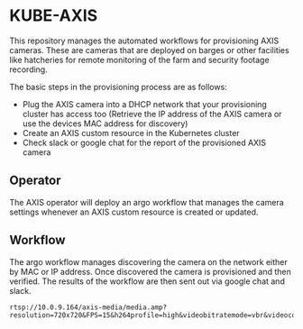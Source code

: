 # KUBE-AXIS

This repository manages the automated workflows for provisioning AXIS cameras.  These are cameras that are deployed on barges or other facilities like hatcheries for remote monitoring of the farm and security footage recording.

The basic steps in the provisioning process are as follows:
* Plug the AXIS camera into a DHCP network that your provisioning cluster has access too (Retrieve the IP address of the AXIS camera or use the devices MAC address for discovery)
* Create an AXIS custom resource in the Kubernetes cluster
* Check slack or google chat for the report of the provisioned AXIS camera

## Operator

The AXIS operator will deploy an argo workflow that manages the camera settings whenever an AXIS custom resource is created or updated.

## Workflow

The argo workflow manages discovering the camera on the network either by MAC or IP address.
Once discovered the camera is provisioned and then verified.
The results of the workflow are then sent out via google chat and slack.


```
rtsp://10.0.9.164/axis-media/media.amp?resolution=720x720&FPS=15&h264profile=high&videobitratemode=vbr&videocodec=h264&camera=1
```